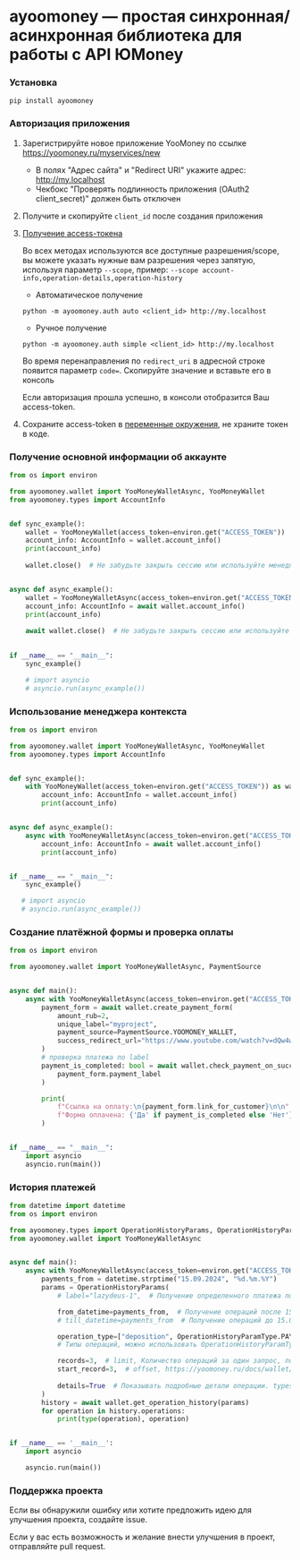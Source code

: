 # ayoomoney — простая синхронная/асинхронная библиотека для работы с API ЮMoney

### Установка
```shell
pip install ayoomoney
```

### Авторизация приложения

1. Зарегистрируйте новое приложение YooMoney по ссылке https://yoomoney.ru/myservices/new 
   - В полях "Адрес сайта" и "Redirect URI" укажите адрес: http://my.localhost
   - Чекбокс "Проверять подлинность приложения (OAuth2 client_secret)" должен быть отключен
2. Получите и скопируйте `client_id` после создания приложения
3. [Получение access-токена](https://yoomoney.ru/docs/wallet/using-api/authorization/obtain-access-token)
   
   Во всех методах используются все доступные разрешения/scope, вы можете указать нужные вам разрешения
   через запятую, используя параметр `--scope`, пример: `--scope account-info,operation-details,operation-history` 

   - Автоматическое получение
   ```shell
   python -m ayoomoney.auth auto <client_id> http://my.localhost
   ```
   
   - Ручное получение
   ```shell
   python -m ayoomoney.auth simple <client_id> http://my.localhost
   ```
   Во время перенаправления по `redirect_uri` в адресной строке появится параметр `code=`.
   Скопируйте значение и вставьте его в консоль

   Если авторизация прошла успешно, в консоли отобразится Ваш access-token.
4. Сохраните access-token в [переменные окружения](https://habr.com/ru/articles/472674/), не храните токен в коде.

### Получение основной информации об аккаунте

```python
from os import environ

from ayoomoney.wallet import YooMoneyWalletAsync, YooMoneyWallet
from ayoomoney.types import AccountInfo


def sync_example():
    wallet = YooMoneyWallet(access_token=environ.get("ACCESS_TOKEN"))
    account_info: AccountInfo = wallet.account_info()
    print(account_info)
    
    wallet.close()  # Не забудьте закрыть сессию или используйте менеджер контекста


async def async_example():
    wallet = YooMoneyWalletAsync(access_token=environ.get("ACCESS_TOKEN"))
    account_info: AccountInfo = await wallet.account_info()
    print(account_info)
    
    await wallet.close()  # Не забудьте закрыть сессию или используйте менеджер контекста
   

if __name__ == "__main__":
    sync_example()

    # import asyncio
    # asyncio.run(async_example())
```

### Использование менеджера контекста
```python
from os import environ

from ayoomoney.wallet import YooMoneyWalletAsync, YooMoneyWallet
from ayoomoney.types import AccountInfo


def sync_example():
    with YooMoneyWallet(access_token=environ.get("ACCESS_TOKEN")) as wallet:
        account_info: AccountInfo = wallet.account_info()
        print(account_info)


async def async_example():
    async with YooMoneyWalletAsync(access_token=environ.get("ACCESS_TOKEN")) as wallet:
        account_info: AccountInfo = await wallet.account_info()
        print(account_info)


if __name__ == "__main__":
    sync_example()

   # import asyncio
   # asyncio.run(async_example())
```

### Создание платёжной формы и проверка оплаты

```python
from os import environ

from ayoomoney.wallet import YooMoneyWalletAsync, PaymentSource


async def main():
    async with YooMoneyWalletAsync(access_token=environ.get("ACCESS_TOKEN")) as wallet:
        payment_form = await wallet.create_payment_form(
            amount_rub=2,
            unique_label="myproject",
            payment_source=PaymentSource.YOOMONEY_WALLET,
            success_redirect_url="https://www.youtube.com/watch?v=dQw4w9WgXcQ&pp=ygUJcmljayByb2xl"
        )
        # проверка платежа по label
        payment_is_completed: bool = await wallet.check_payment_on_successful(
            payment_form.payment_label
        )

        print(
            f"Ссылка на оплату:\n{payment_form.link_for_customer}\n\n"
            f"Форма оплачена: {'Да' if payment_is_completed else 'Нет'}"
        )


if __name__ == "__main__":
    import asyncio
    asyncio.run(main())

```

### История платежей

```python
from datetime import datetime
from os import environ

from ayoomoney.types import OperationHistoryParams, OperationHistoryParamType
from ayoomoney.wallet import YooMoneyWalletAsync


async def main():
    async with YooMoneyWalletAsync(access_token=environ.get("ACCESS_TOKEN")) as wallet:
        payments_from = datetime.strptime("15.09.2024", "%d.%m.%Y")
        params = OperationHistoryParams(
            # label="lazydeus-1",  # Получение определенного платежа по метке

            from_datetime=payments_from,  # Получение операций после 15.09.2024 00:00
            # till_datetime=payments_from  # Получение операций до 15.09.2024 00:00

            operation_type=["deposition", OperationHistoryParamType.PAYMENT],
            # Типы операций, можно использовать OperationHistoryParamType или вводить значения вручную

            records=3,  # limit, Количество операций за один запрос, по умолчанию 30
            start_record=3,  # offset, https://yoomoney.ru/docs/wallet/user-account/operation-history#filtering-logic
            
            details=True  # Показывать подробные детали операции. types.Operation -> types.OperationDetails
        )
        history = await wallet.get_operation_history(params)
        for operation in history.operations:
            print(type(operation), operation)


if __name__ == '__main__':
    import asyncio

    asyncio.run(main())


```

### Поддержка проекта
Если вы обнаружили ошибку или хотите предложить идею для улучшения проекта, создайте issue.

Если у вас есть возможность и желание внести улучшения в проект, отправляйте pull request.
